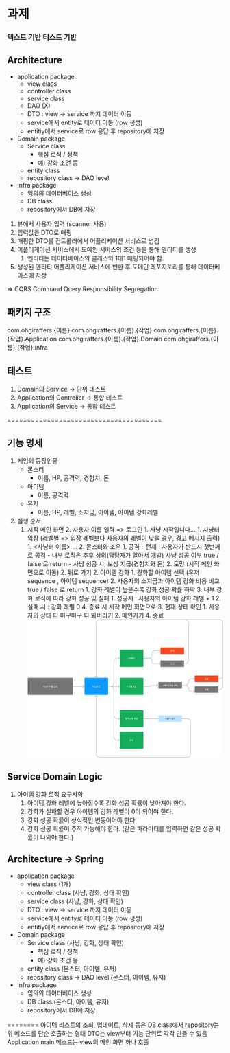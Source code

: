# 과제
### 텍스트 기반 테스트 기반

## Architecture
- application package
    - view class
    - controller class
    - service class
    - DAO (X)
    - DTO : view -> service 까지 데이터 이동
    - service에서 entity로 데이터 이동 (row 생성)
    - entitiy에서 service로 row 응답 후 repository에 저장
- Domain package
    - Service class
        - 핵심 로직 / 정책
        - 예) 강화 조건 등
    - entity class
    - repository class -> DAO level
- Infra package
    - 임의의 데이터베이스 생성
    - DB class
    - repository에서 DB에 저장

1. 뷰에서 사용자 입력 (scanner 사용)
2. 입력값을 DTO로 매핑
3. 매핑한 DTO를 컨트롤러에서 어플리케이션 서비스로 넘김
4. 어플리케이션 서비스에서 도메인 서비스의 조건 등을 통해 엔티티를 생성
    1. 엔티티는 데이터베이스의 클래스와 1대1 매핑되어야 함.
5. 생성된 엔티티 어플리케이션 서비스에 반환 후 도메인 레포지토리를 통해 데이터베이스에 저장

=> CQRS Command Query Responsibility Segregation

## 패키지 구조
com.ohgiraffers.{이름}
com.ohgiraffers.{이름}.{작업}
com.ohgiraffers.{이름}.{작업}.Application
com.ohgiraffers.{이름}.{작업}.Domain
com.ohgiraffers.{이름}.{작업}.infra

## 테스트
1. Domain의 Service -> 단위 테스트
2. Application의 Controller -> 통합 테스트
3. Application의 Service -> 통합 테스트

=======================================

## 기능 명세
1. 게임의 등장인물
    - 몬스터
        - 이름, HP, 공격력, 경험치, 돈
    - 아이템
        - 이름, 공격력
    - 유저
        - 이름, HP, 레벨, 소지금, 아이템, 아이템 강화레벨
2. 실행 순서
    1. 시작 메인 화면
        2. 사용자 이름 입력 => 로그인
            1. 사냥 시작입니다...
                1. 사냥터 입장 (레벨별 => 입장 레벨보다 사용자의 레벨이 낮을 경우, 경고 메시지 출력)
                    1. <사냥터 이름>
                       ...
                    2. 몬스터와 조우
                        1. 공격
                            - 턴제 : 사용자가 반드시 첫번째로 공격
                            - 내부 로직은 추후 상의(담당자가 알아서 개발) 사냥 성공 여부 true / false 로 return
                            - 사냥 성공 시, 보상 지급(경험치와 돈)
                        2. 도망 (시작 메인 화면으로 이동)
                2. 뒤로 가기
            2. 아이템 강화
                1. 강화할 아이템 선택 (유저 sequence , 아이템 sequence)
                2. 사용자의 소지금과 아이템 강화 비용 비교 true / false 로 return
                    1. 강화 레벨이 높을수록 강화 성공 확률 하락
                3. 내부 강화 로직에 따라 강화 성공 및 실패
                    1. 성공시 : 사용자의 아이템 강화 레벨 + 1
                    2. 실패 시 : 강화 레벨 0
                4. 종료 시 시작 메인 화면으로
            3. 현재 상태 확인
                1. 사용자의 상태 다 마구마구 다 봐버리기
                2. 메인가기
            4. 종료
![KakaoTalk_Image_2023-06-14-17-31-14.png](KakaoTalk_Image_2023-06-14-17-31-14.png)

## Service Domain Logic
1. 아이템 강화 로직 요구사항
   1. 아이템 강화 레벨에 높아질수록 강화 성공 확률이 낮아져야 한다.
   2. 강화가 실패할 경우 아이템의 강화 레벨이 0이 되어야 한다.
   3. 강화 성공 확률이 상식적인 변동이어야 한다.
   4. 강화 성공 확률이 추적 가능해야 한다. (같은 파라미터를 입력하면 같은 성공 확률이 나와야 한다.)

## Architecture -> Spring
- application package
    - view class (1개)
    - controller class (사냥, 강화, 상태 확인)
    - service class (사냥, 강화, 상태 확인)
    - DTO : view -> service 까지 데이터 이동
    - service에서 entity로 데이터 이동 (row 생성)
    - entitiy에서 service로 row 응답 후 repository에 저장
- Domain package
    - Service class (사냥, 강화, 상태 확인)
        - 핵심 로직 / 정책
        - 예) 강화 조건 등
    - entity class (몬스터, 아이템, 유저)
    - repository class -> DAO level (몬스터, 아이템, 유저)
- Infra package
    - 임의의 데이터베이스 생성
    - DB class (몬스터, 아이템, 유저)
    - repository에서 DB에 저장


========
아이템 리스트의 조회, 업데이트, 삭제 등은 DB class에서
repository는 위 메소드를 단순 호출하는 형태
DTO는 view부터 기능 단위로 각각 만들 수 있음
Application main 메소드는 view의 메인 화면 하나 호출 